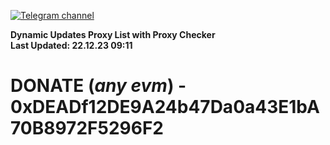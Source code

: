 [![Telegram channel](https://img.shields.io/endpoint?url=https://runkit.io/damiankrawczyk/telegram-badge/branches/master?url=https://t.me/n4z4v0d)](https://t.me/n4z4v0d) 

**Dynamic Updates Proxy List with Proxy Checker**  
**Last Updated: 22.12.23 09:11**

# DONATE (_any evm_) - 0xDEADf12DE9A24b47Da0a43E1bA70B8972F5296F2
